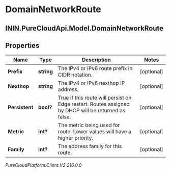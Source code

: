# DomainNetworkRoute

## ININ.PureCloudApi.Model.DomainNetworkRoute

## Properties

|Name | Type | Description | Notes|
|------------ | ------------- | ------------- | -------------|
| **Prefix** | **string** | The IPv4 or IPv6 route prefix in CIDR notation. | [optional] |
| **Nexthop** | **string** | The IPv4 or IPv6 nexthop IP address. | [optional] |
| **Persistent** | **bool?** | True if this route will persist on Edge restart.  Routes assigned by DHCP will be returned as false. | [optional] |
| **Metric** | **int?** | The metric being used for route. Lower values will have a higher priority. | [optional] |
| **Family** | **int?** | The address family for this route. | [optional] |



_PureCloudPlatform.Client.V2 216.0.0_

